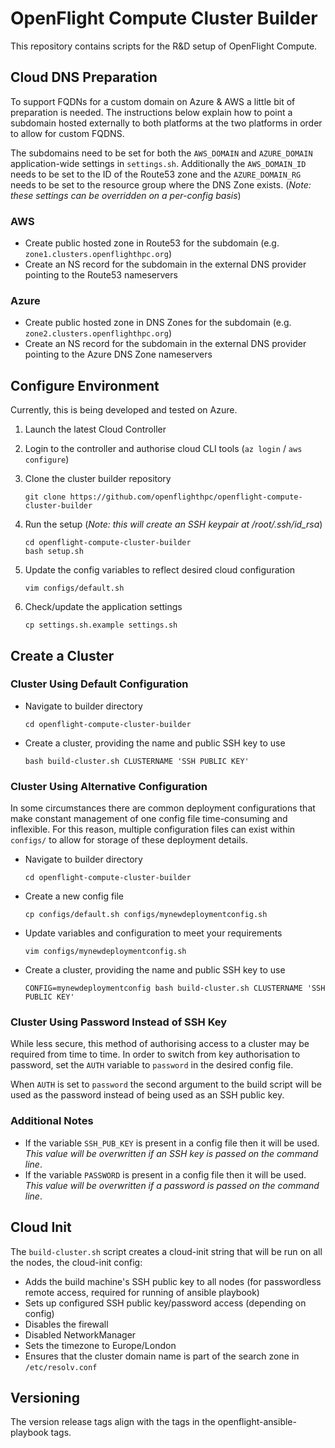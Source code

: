 # OpenFlight Compute Cluster Builder

This repository contains scripts for the R&D setup of OpenFlight Compute.

## Cloud DNS Preparation

To support FQDNs for a custom domain on Azure & AWS a little bit of preparation is needed. The instructions below explain how to point a subdomain hosted externally to both platforms at the two platforms in order to allow for custom FQDNS.

The subdomains need to be set for both the `AWS_DOMAIN` and `AZURE_DOMAIN` application-wide settings in `settings.sh`. Additionally the `AWS_DOMAIN_ID` needs to be set to the ID of the Route53 zone and the `AZURE_DOMAIN_RG` needs to be set to the resource group where the DNS Zone exists. (_Note: these settings can be overridden on a per-config basis_)

### AWS

- Create public hosted zone in Route53 for the subdomain (e.g. `zone1.clusters.openflighthpc.org`)
- Create an NS record for the subdomain in the external DNS provider pointing to the Route53 nameservers 

### Azure

- Create public hosted zone in DNS Zones for the subdomain (e.g. `zone2.clusters.openflighthpc.org`)
- Create an NS record for the subdomain in the external DNS provider pointing to the Azure DNS Zone nameservers

## Configure Environment

Currently, this is being developed and tested on Azure.

1. Launch the latest Cloud Controller

2. Login to the controller and authorise cloud CLI tools (`az login` / `aws configure`)

3. Clone the cluster builder repository

    ```
    git clone https://github.com/openflighthpc/openflight-compute-cluster-builder
    ```

4. Run the setup (*Note: this will create an SSH keypair at /root/.ssh/id_rsa*)

    ```
    cd openflight-compute-cluster-builder
    bash setup.sh
    ```

5. Update the config variables to reflect desired cloud configuration

   ```
   vim configs/default.sh
   ```

6. Check/update the application settings

   ```
   cp settings.sh.example settings.sh
   ```

## Create a Cluster

### Cluster Using Default Configuration

- Navigate to builder directory

    ```
    cd openflight-compute-cluster-builder
    ```

- Create a cluster, providing the name and public SSH key to use

    ```
    bash build-cluster.sh CLUSTERNAME 'SSH PUBLIC KEY'
    ```

### Cluster Using Alternative Configuration

In some circumstances there are common deployment configurations that make constant management of one config file time-consuming and inflexible. For this reason, multiple configuration files can exist within `configs/` to allow for storage of these deployment details.

- Navigate to builder directory

    ```
    cd openflight-compute-cluster-builder
    ```

- Create a new config file

    ```
    cp configs/default.sh configs/mynewdeploymentconfig.sh
    ```

- Update variables and configuration to meet your requirements

   ```
   vim configs/mynewdeploymentconfig.sh
   ```

- Create a cluster, providing the name and public SSH key to use

    ```
    CONFIG=mynewdeploymentconfig bash build-cluster.sh CLUSTERNAME 'SSH PUBLIC KEY'
    ```

### Cluster Using Password Instead of SSH Key

While less secure, this method of authorising access to a cluster may be required from time to time. In order to switch from key authorisation to password, set the `AUTH` variable to `password` in the desired config file.

When `AUTH` is set to `password` the second argument to the build script will be used as the password instead of being used as an SSH public key.

### Additional Notes

- If the variable `SSH_PUB_KEY` is present in a config file then it will be used. *This value will be overwritten if an SSH key is passed on the command line*.
- If the variable `PASSWORD` is present in a config file then it will be used. *This value will be overwritten if a password is passed on the command line*.

## Cloud Init

The `build-cluster.sh` script creates a cloud-init string that will be run on all the nodes, the cloud-init config:
- Adds the build machine's SSH public key to all nodes (for passwordless remote access, required for running of ansible playbook)
- Sets up configured SSH public key/password access (depending on config) 
- Disables the firewall
- Disabled NetworkManager
- Sets the timezone to Europe/London
- Ensures that the cluster domain name is part of the search zone in `/etc/resolv.conf`

## Versioning

The version release tags align with the tags in the openflight-ansible-playbook tags.
